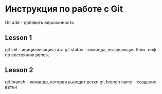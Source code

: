 # Инструкция по работе с Git
Git add - добавить версионность


## Lesson 1


git init - инициализация гита
git status - команда, вызавающая блок. инф. по состоянию репоз.
## Lesson 2
git branch - команда, которая выводит ветки
git branch name - создание ветки
